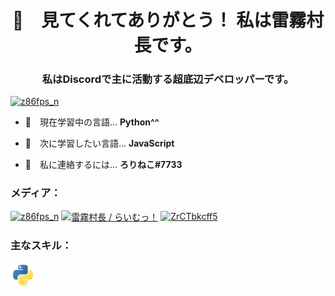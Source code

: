 <h1 align="center">👋　見てくれてありがとう！ 私は雷霧村長です。</h1>
<h3 align="center">私はDiscordで主に活動する超底辺デベロッパーです。</h3>


<p align="left"> <a href="https://twitter.com/z86fps_n" target="blank"><img src="https://img.shields.io/twitter/follow/z86fps_n?logo=twitter&style=for-the-badge" alt="z86fps_n" /></a> </p>

- 📝　現在学習中の言語… **Python^^**

- 📌　次に学習したい言語… **JavaScript**

- 💬　私に連絡するには… **ろりねこ#7733**

<h3 align="left">メディア：</h3>
<p align="left">
<a href="https://twitter.com/z86fps_n" target="blank"><img align="center" src="https://raw.githubusercontent.com/rahuldkjain/github-profile-readme-generator/master/src/images/icons/Social/twitter.svg" alt="z86fps_n" height="30" width="40" /></a>
<a href="https://www.youtube.com/channel/UC80Yd6P2STmhJfk9xwPOivA" target="blank"><img align="center" src="https://raw.githubusercontent.com/rahuldkjain/github-profile-readme-generator/master/src/images/icons/Social/youtube.svg" alt="雷霧村長 / らいむっ！" height="30" width="40" /></a>
<a href="https://discord.gg/ZrCTbkcff5" target="blank"><img align="center" src="https://raw.githubusercontent.com/rahuldkjain/github-profile-readme-generator/master/src/images/icons/Social/discord.svg" alt="ZrCTbkcff5" height="30" width="40" /></a>
</p>

<h3 align="left">主なスキル：</h3>
<p align="left"> <a href="https://www.python.org" target="_blank" rel="noreferrer"> <img src="https://raw.githubusercontent.com/devicons/devicon/master/icons/python/python-original.svg" alt="python" width="40" height="40"/> </a> </p>


